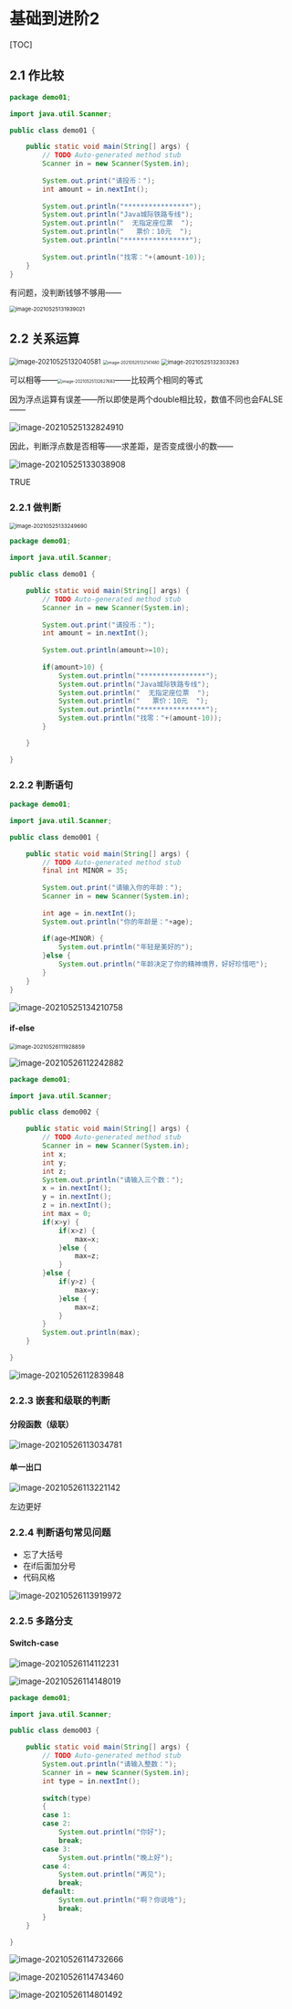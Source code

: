 # 基础到进阶2

[TOC]

## 2.1 作比较

```java
package demo01;

import java.util.Scanner;

public class demo01 {

	public static void main(String[] args) {
		// TODO Auto-generated method stub
		Scanner in = new Scanner(System.in);
		
		System.out.print("请投币：");
		int amount = in.nextInt();
		
		System.out.println("****************");
		System.out.println("Java城际铁路专线");
		System.out.println("  无指定座位票  ");
		System.out.println("   票价：10元  ");
		System.out.println("****************");
		
		System.out.println("找零："+(amount-10));
	}
}
```

有问题，没判断钱够不够用——

<img src="基础到进阶2.assets/image-20210525131939021.png" alt="image-20210525131939021" style="zoom:67%;" />



## 2.2 关系运算

<img src="基础到进阶2.assets/image-20210525132040581.png" alt="image-20210525132040581" style="zoom:80%;" />

<img src="基础到进阶2.assets/image-20210525132141480.png" alt="image-20210525132141480" style="zoom: 50%;" />

<img src="基础到进阶2.assets/image-20210525132303263.png" alt="image-20210525132303263" style="zoom:67%;" />

可以相等——<img src="基础到进阶2.assets/image-20210525132627683.png" alt="image-20210525132627683" style="zoom:50%;" />——比较两个相同的等式

因为浮点运算有误差——所以即使是两个double相比较，数值不同也会FALSE——

![image-20210525132824910](基础到进阶2.assets/image-20210525132824910.png)

因此，判断浮点数是否相等——求差距，是否变成很小的数——

![image-20210525133038908](基础到进阶2.assets/image-20210525133038908.png)

TRUE



### 2.2.1 做判断

<img src="基础到进阶2.assets/image-20210525133249690.png" alt="image-20210525133249690" style="zoom:67%;" />

```java
package demo01;

import java.util.Scanner;

public class demo01 {

	public static void main(String[] args) {
		// TODO Auto-generated method stub
		Scanner in = new Scanner(System.in);
		
		System.out.print("请投币：");
		int amount = in.nextInt();
		
		System.out.println(amount>=10);
		
		if(amount>10) {
			System.out.println("****************");
			System.out.println("Java城际铁路专线");
			System.out.println("  无指定座位票  ");
			System.out.println("   票价：10元  ");
			System.out.println("****************");
			System.out.println("找零："+(amount-10));
		}

	}

}
```



### 2.2.2 判断语句

```java
package demo01;

import java.util.Scanner;

public class demo001 {

	public static void main(String[] args) {
		// TODO Auto-generated method stub
		final int MINOR = 35;
		
		System.out.print("请输入你的年龄：");
		Scanner in = new Scanner(System.in);
		
		int age = in.nextInt();
		System.out.println("你的年龄是："+age);
		
		if(age<MINOR) {
			System.out.println("年轻是美好的");
		}else {
			System.out.println("年龄决定了你的精神境界，好好珍惜吧");
		}
	}
}
```

![image-20210525134210758](基础到进阶2.assets/image-20210525134210758.png)

#### if-else

<img src="基础到进阶2.assets/image-20210526111928859.png" alt="image-20210526111928859" style="zoom:67%;" />

![image-20210526112242882](基础到进阶2.assets/image-20210526112242882.png)

```java
package demo01;

import java.util.Scanner;

public class demo002 {

	public static void main(String[] args) {
		// TODO Auto-generated method stub
		Scanner in = new Scanner(System.in);
		int x;
		int y;
		int z;
		System.out.println("请输入三个数：");
		x = in.nextInt();
		y = in.nextInt();
		z = in.nextInt();
		int max = 0;
		if(x>y) {
			if(x>z) {
				max=x;
			}else {
				max=z;
			}
		}else {
			if(y>z) {
				max=y;
			}else {
				max=z;
			}
		}
		System.out.println(max);
	}

}
```

![image-20210526112839848](基础到进阶2.assets/image-20210526112839848.png)

### 2.2.3 嵌套和级联的判断

#### 分段函数（级联）

![image-20210526113034781](基础到进阶2.assets/image-20210526113034781.png)

#### 单一出口

![image-20210526113221142](基础到进阶2.assets/image-20210526113221142.png)

左边更好

### 2.2.4 判断语句常见问题

- 忘了大括号
- 在if后面加分号
- 代码风格

![image-20210526113919972](基础到进阶2.assets/image-20210526113919972.png)



### 2.2.5 多路分支

#### Switch-case

![image-20210526114112231](基础到进阶2.assets/image-20210526114112231.png)

![image-20210526114148019](基础到进阶2.assets/image-20210526114148019.png)

```java
package demo01;

import java.util.Scanner;

public class demo003 {

	public static void main(String[] args) {
		// TODO Auto-generated method stub
		System.out.println("请输入整数：");
		Scanner in = new Scanner(System.in);
		int type = in.nextInt();
		
		switch(type)
		{
		case 1:
		case 2:
			System.out.println("你好");
			break;
		case 3:
			System.out.println("晚上好");
		case 4:
			System.out.println("再见");
			break;
		default:
			System.out.println("啊？你说啥");
			break;
		}
	}

}
```

![image-20210526114732666](基础到进阶2.assets/image-20210526114732666.png)

![image-20210526114743460](基础到进阶2.assets/image-20210526114743460.png)

![image-20210526114801492](基础到进阶2.assets/image-20210526114801492.png)



